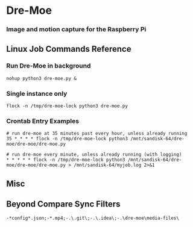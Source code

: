 # Dre-Moe

### Image and motion capture for the Raspberry Pi

## Linux Job Commands Reference

### Run Dre-Moe in background

`nohup python3 dre-moe.py &`

### Single instance only

`flock -n /tmp/dre-moe-lock python3 dre-moe.py`

### Crontab Entry Examples

```
# run dre-moe at 35 minutes past every hour, unless already running
35 * * * * flock -n /tmp/dre-moe-lock python3 /mnt/sandisk-64/dre-moe/dre-moe/dre-moe.py
```

```
# run dre-moe every minute, unless already running (with logging)
* * * * * flock -n /tmp/dre-moe-lock python3 /mnt/sandisk-64/dre-moe/dre-moe/dre-moe.py > /mnt/sandisk-64/myjob.log 2>&1
```

## Misc

## Beyond Compare Sync Filters

```
-*config*.json;-*.mp4;-.\.git\;-.\.idea\;-.\dre-moe\media-files\
```
